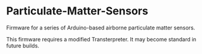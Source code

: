 Particulate-Matter-Sensors
==========================

Firmware for a series of Arduino-based airborne particulate matter sensors. 

This firmware requires a modified Transterpreter. It may become
standard in future builds.

